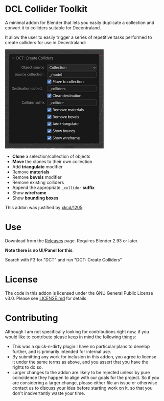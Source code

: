 # DCL Collider Toolkit

A minimal addon for Blender that lets you easily duplicate a collection and convert it to colliders suitable for Decentraland.

It allow the user to easily trigger a series of repetitive tasks performed to create colliders for use in Decentraland:

![plugin preview](image.png)

* **Clone** a selection/collection of objects
* **Move** the clones to their own collection
* Add **triangulate** modifier
* Remove **materials**
* Remove **bevels** modifier
* Remove existing colliders
* Append the appropriate `_collider` **suffix**
* Show **wireframe**
* Show **bounding boxes**

This addon was justified by [xkcd/1205](https://xkcd.com/1205/).
# Use

Download from the [Releases](https://github.com/stom66/blender-addon-dcl-collider-toolkit/releases) page. Requires Blender 2.93 or later. 

**Note there is no UI/Panel for this**. 

Search with F3 for "DCT" and run "DCT: Create Colliders"

# License

The code in this addon is licensed under the GNU General Public License v3.0.  Please see [LICENSE.md](LICENSE.md) for details.

# Contributing

Although I am not specifically looking for contributions right now, if you would like to contribute please keep in mind the following things:

- This was a quick-n-dirty plugin I have no particular plans to develop further, and is primarily intended for internal use.
- By submitting any work for inclusion in this addon, you agree to license it under the same terms as above, and you assert that you have the rights to do so.
- Larger changes to the addon are likely to be rejected unless by pure coincidence they happen to align with our goals for the project.  So if you are considering a larger change, please either file an issue or otherwise contact us to discuss your idea before starting work on it, so that you don't inadvertantly waste your time.